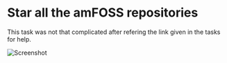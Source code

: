 #  Star all the amFOSS repositories
   This task was not that complicated after refering the link given in the tasks for help. 
   
   ![Screenshot ](https://user-images.githubusercontent.com/73769285/98682601-1d5c9d80-238a-11eb-808b-bd12e38cdf81.png)
